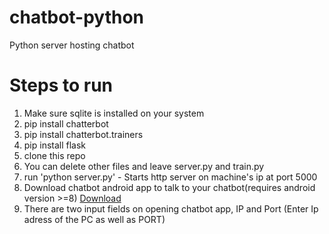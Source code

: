 # chatbot-python
Python server hosting chatbot

# Steps to run
1. Make sure sqlite is installed on your system
2. pip install chatterbot
3. pip install chatterbot.trainers
4. pip install flask
5. clone this repo
6. You can delete other files and leave server.py and train.py
7. run 'python server.py' - Starts http server on machine's ip at port 5000
8. Download chatbot android app to talk to your chatbot(requires android version >=8)  [Download](https://docs.google.com/uc?export=download&id=12Kw3cVxshUQv5pLD9LrhBnD-1ISfO1eF )
9. There are two input fields on opening chatbot app, IP and Port (Enter Ip adress of the PC as well as PORT)
